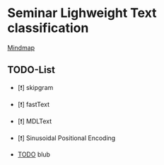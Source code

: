 # Seminar Lighweight Text classification

[Mindmap](https://www.mindmeister.com/2089883874)
## TODO-List
 - [:heavy_exclamation_mark:] skipgram
 - [:heavy_exclamation_mark:] fastText
 - [:heavy_exclamation_mark:] MDLText
 - [:heavy_exclamation_mark:] Sinusoidal Positional Encoding
 - [TODO] blub


   [TODO]: :heavy_exclamation_mark:
   [DONE]: :heavy_check_mark:
   [PENDING]: :grey_question:
